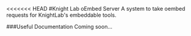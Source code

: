 <<<<<<< HEAD
#Knight Lab oEmbed Server
A system to take oembed requests for KnightLab's embeddable tools.

###Useful Documentation
Coming soon...

